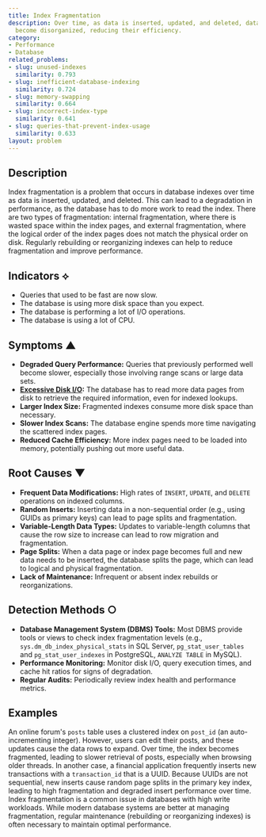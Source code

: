 ```yaml
---
title: Index Fragmentation
description: Over time, as data is inserted, updated, and deleted, database indexes
  become disorganized, reducing their efficiency.
category:
- Performance
- Database
related_problems:
- slug: unused-indexes
  similarity: 0.793
- slug: inefficient-database-indexing
  similarity: 0.724
- slug: memory-swapping
  similarity: 0.664
- slug: incorrect-index-type
  similarity: 0.641
- slug: queries-that-prevent-index-usage
  similarity: 0.633
layout: problem
---
```


## Description
Index fragmentation is a problem that occurs in database indexes over time as data is inserted, updated, and deleted. This can lead to a degradation in performance, as the database has to do more work to read the index. There are two types of fragmentation: internal fragmentation, where there is wasted space within the index pages, and external fragmentation, where the logical order of the index pages does not match the physical order on disk. Regularly rebuilding or reorganizing indexes can help to reduce fragmentation and improve performance.

## Indicators ⟡
- Queries that used to be fast are now slow.
- The database is using more disk space than you expect.
- The database is performing a lot of I/O operations.
- The database is using a lot of CPU.

## Symptoms ▲

- **Degraded Query Performance:** Queries that previously performed well become slower, especially those involving range scans or large data sets.
- **[Excessive Disk I/O](excessive-disk-io.md):** The database has to read more data pages from disk to retrieve the required information, even for indexed lookups.
- **Larger Index Size:** Fragmented indexes consume more disk space than necessary.
- **Slower Index Scans:** The database engine spends more time navigating the scattered index pages.
- **Reduced Cache Efficiency:** More index pages need to be loaded into memory, potentially pushing out more useful data.

## Root Causes ▼

- **Frequent Data Modifications:** High rates of `INSERT`, `UPDATE`, and `DELETE` operations on indexed columns.
- **Random Inserts:** Inserting data in a non-sequential order (e.g., using GUIDs as primary keys) can lead to page splits and fragmentation.
- **Variable-Length Data Types:** Updates to variable-length columns that cause the row size to increase can lead to row migration and fragmentation.
- **Page Splits:** When a data page or index page becomes full and new data needs to be inserted, the database splits the page, which can lead to logical and physical fragmentation.
- **Lack of Maintenance:** Infrequent or absent index rebuilds or reorganizations.

## Detection Methods ○

- **Database Management System (DBMS) Tools:** Most DBMS provide tools or views to check index fragmentation levels (e.g., `sys.dm_db_index_physical_stats` in SQL Server, `pg_stat_user_tables` and `pg_stat_user_indexes` in PostgreSQL, `ANALYZE TABLE` in MySQL).
- **Performance Monitoring:** Monitor disk I/O, query execution times, and cache hit ratios for signs of degradation.
- **Regular Audits:** Periodically review index health and performance metrics.

## Examples
An online forum's `posts` table uses a clustered index on `post_id` (an auto-incrementing integer). However, users can edit their posts, and these updates cause the data rows to expand. Over time, the index becomes fragmented, leading to slower retrieval of posts, especially when browsing older threads. In another case, a financial application frequently inserts new transactions with a `transaction_id` that is a UUID. Because UUIDs are not sequential, new inserts cause random page splits in the primary key index, leading to high fragmentation and degraded insert performance over time. Index fragmentation is a common issue in databases with high write workloads. While modern database systems are better at managing fragmentation, regular maintenance (rebuilding or reorganizing indexes) is often necessary to maintain optimal performance.